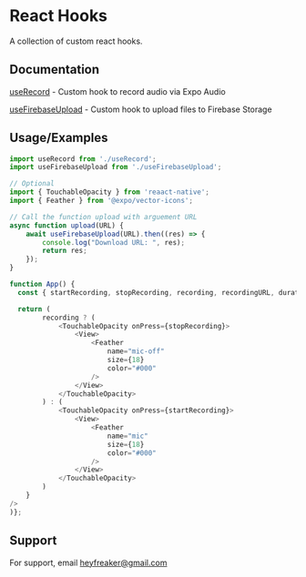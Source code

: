 # React Hooks

A collection of custom react hooks.

## Documentation

[useRecord]() - Custom hook to record audio via Expo Audio

[useFirebaseUpload]() - Custom hook to upload files to Firebase Storage

## Usage/Examples

```javascript
import useRecord from './useRecord';
import useFirebaseUpload from './useFirebaseUpload';

// Optional
import { TouchableOpacity } from 'reaact-native';
import { Feather } from '@expo/vector-icons';

// Call the function upload with arguement URL
async function upload(URL) {
    await useFirebaseUpload(URL).then((res) => {
        console.log("Download URL: ", res);
        return res;
    });
}

function App() {
  const { startRecording, stopRecording, recording, recordingURL, duration } = useRecord();

  return (
        recording ? (
            <TouchableOpacity onPress={stopRecording}>
                <View>
                    <Feather
                        name="mic-off"
                        size={18}
                        color="#000"
                    />
                </View>
            </TouchableOpacity>
        ) : (
            <TouchableOpacity onPress={startRecording}>
                <View>
                    <Feather
                        name="mic"
                        size={18}
                        color="#000"
                    />
                </View>
            </TouchableOpacity>
        )
    }
/>
)};
```

## Support

For support, email heyfreaker@gmail.com
